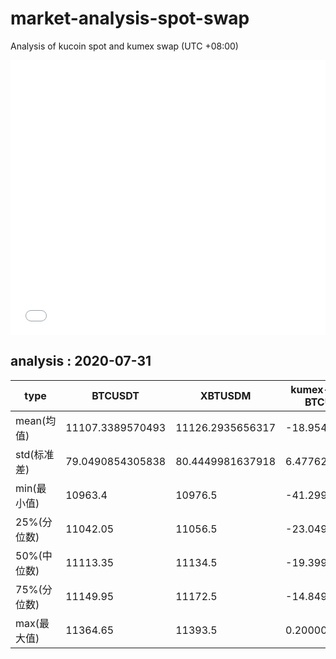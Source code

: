 # market-analysis-spot-swap
Analysis of kucoin spot and kumex swap (UTC +08:00)

<iframe width="100%" height="440" src="./data.html" frameborder="no" border="0" scrolling="no"></iframe>

## analysis : 2020-07-31

type | BTCUSDT | XBTUSDM | kumex-XBTUSDM-BTCUSDT_arb
---|---|---|---
mean(均值) | 11107.3389570493 | 11126.2935656317 | -18.9546085833422
std(标准差) | 79.0490854305838 | 80.4449981637918 | 6.47762552596372
min(最小值) | 10963.4 | 10976.5 | -41.2999999999993
25%(分位数) | 11042.05 | 11056.5 | -23.0499999999993
50%(中位数) | 11113.35 | 11134.5 | -19.3999999999996
75%(分位数) | 11149.95 | 11172.5 | -14.8499999999985
max(最大值) | 11364.65 | 11393.5 | 0.200000000000728
